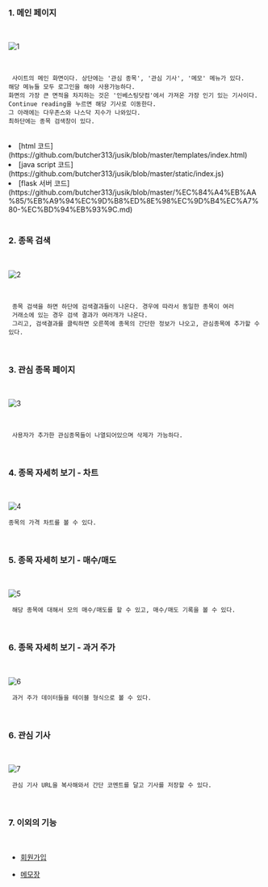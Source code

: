 
### 1. 메인 페이지 
<br>

![1](/설명/이미지/0803-3.PNG)

<br>

     사이트의 메인 화면이다. 상단에는 '관심 종목', '관심 기사', '메모' 메뉴가 있다.  
    해당 메뉴들 모두 로그인을 해야 사용가능하다. 
    화면의 가장 큰 면적을 차지하는 것은 '인베스팅닷컴'에서 가져온 가장 인기 있는 기사이다.  
    Continue reading을 누르면 해당 기사로 이동한다. 
    그 아래에는 다우존스와 나스닥 지수가 나와있다. 
    최하단에는 종목 검색창이 있다. 
  
  <br>
  
  <li>[html 코드](https://github.com/butcher313/jusik/blob/master/templates/index.html)</li>
  <li>[java script 코드](https://github.com/butcher313/jusik/blob/master/static/index.js)</li>
  <li>[flask 서버 코드](https://github.com/butcher313/jusik/blob/master/%EC%84%A4%EB%AA%85/%EB%A9%94%EC%9D%B8%ED%8E%98%EC%9D%B4%EC%A7%80-%EC%BD%94%EB%93%9C.md)</li>
  
  <br>
  
  ### 2. 종목 검색
  <br>
  
  ![2](/설명/이미지/0803-4.PNG)
  
  <br>
  
     종목 검색을 하면 하단에 검색결과들이 나온다. 경우에 따라서 동일한 종목이 여러      
     거래소에 있는 경우 검색 결과가 여러개가 나온다. 
     그리고, 검색결과를 클릭하면 오른쪽에 종목의 간단한 정보가 나오고, 관심종목에 추가할 수 있다.
  

<br>

### 3. 관심 종목 페이지 
<br>

![3](/설명/이미지/0803-6.PNG)

<br>

     사용자가 추가한 관심종목들이 나열되어있으며 삭제가 가능하다. 
<br>

### 4. 종목 자세히 보기 - 차트
<br>

![4](/설명/이미지/0803-7.PNG)
<br>

    종목의 가격 차트를 볼 수 있다.
    
<br>
    
### 5. 종목 자세히 보기 - 매수/매도
<br>

![5](/설명/이미지/0803-8.PNG)
<br>

     해당 종목에 대해서 모의 매수/매도를 할 수 있고, 매수/매도 기록을 볼 수 있다.
<br>

### 6. 종목 자세히 보기 - 과거 주가
<br>

![6](/설명/이미지/0803-9.PNG)
<br>

     과거 주가 데이터들을 테이블 형식으로 볼 수 있다. 
<br>

### 6. 관심 기사
<br>

![7](/설명/이미지/0810-1.PNG)
<br>

     관심 기사 URL을 복사해와서 간단 코멘트를 달고 기사를 저장할 수 있다.  
<br>
     

### 7. 이외의 기능 
<br>

* [회원가입](https://github.com/butcher313/TIL/blob/master/flask/Flask&mongoDB%EC%9D%B4%EB%A9%94%EC%9D%BC%EC%9D%B8%EC%A6%9D.md)
     
* [메모장](https://github.com/butcher313/TIL/blob/master/flask/%EB%A9%94%EB%AA%A8%EA%B8%B0%EB%8A%A5%EC%B6%94%EA%B0%80.md)
